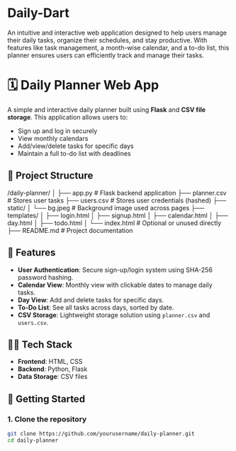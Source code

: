 # Daily-Dart
An intuitive and interactive web application designed to help users manage their daily tasks, organize their schedules, and stay productive. With features like task management, a month-wise calendar, and a to-do list, this planner ensures users can efficiently track and manage their tasks.
# 🗓️ Daily Planner Web App

A simple and interactive daily planner built using **Flask** and **CSV file storage**. This application allows users to:

- Sign up and log in securely
- View monthly calendars
- Add/view/delete tasks for specific days
- Maintain a full to-do list with deadlines

## 📁 Project Structure
/daily-planner/
│
├── app.py # Flask backend application
├── planner.csv # Stores user tasks
├── users.csv # Stores user credentials (hashed)
├── static/
│ └── bg.jpeg # Background image used across pages
├── templates/
│ ├── login.html
│ ├── signup.html
│ ├── calendar.html
│ ├── day.html
│ ├── todo.html
│ └── index.html # Optional or unused directly
├── README.md # Project documentation


## 🚀 Features

- **User Authentication**: Secure sign-up/login system using SHA-256 password hashing.
- **Calendar View**: Monthly view with clickable dates to manage daily tasks.
- **Day View**: Add and delete tasks for specific days.
- **To-Do List**: See all tasks across days, sorted by date.
- **CSV Storage**: Lightweight storage solution using `planner.csv` and `users.csv`.

## 🧑‍💻 Tech Stack

- **Frontend**: HTML, CSS
- **Backend**: Python, Flask
- **Data Storage**: CSV files

## 🏃 Getting Started

### 1. Clone the repository

```bash
git clone https://github.com/yourusername/daily-planner.git
cd daily-planner
